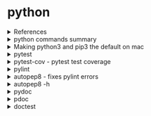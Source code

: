 # python

<details><summary>References</summary>

- [github Python .gitignore file](https://github.com/github/gitignore/blob/main/Python.gitignore)
- [PEP 8 – Style Guide for Python Code](https://peps.python.org/pep-0008/)
- [pytest doco](https://docs.pytest.org/en/7.3.x/)
- [Pytest | Visual Studio Code](https://www.youtube.com/watch?v=ucjRpS7WCPA)
- [pylint](https://pypi.org/project/pylint/)
- [pylint docs](https://docs.pylint.org/#)
- [How do I automatically fix lint issues reported by pylint?](https://stackoverflow.com/questions/54586757/how-do-i-automatically-fix-lint-issues-reported-by-pylint)
- [Fix pylint errors with autopep8](https://github.com/hhatto/autopep8)
- [PEP 257 – Docstring Conventions](https://peps.python.org/pep-0257/)
- [Python Docstrings](https://www.programiz.com/python-programming/docstrings)
- [doctest — Test interactive Python examples](https://docs.python.org/3/library/doctest.html)
- [8 Levels of Using Type Hints in Python](https://medium.com/techtofreedom/8-levels-of-using-type-hints-in-python-a6717e28f8fd)
- [Documenting Your Code with Python - Overview of Comments, Docstrings and Type Hints](https://www.youtube.com/watch?v=tqKcq5jVeo4)
- [pytest-cov’s documentation](https://pytest-cov.readthedocs.io/en/latest/)
- [pytest-cov pip documentation](https://pypi.org/project/pytest-cov/)
- [How to generate a documentation for Python project using pdoc](https://lucacorbucci.medium.com/how-to-generate-a-documentation-for-python-code-using-pdoc-60f681d14d6e)
- [pylint: Ignore line-too-long for long URLs](https://github.com/pylint-dev/pylint/issues/2178)
- [python modules](https://docs.python.org/3/tutorial/modules.html)

</details>

<details><summary>python commands summary</summary>

```bash
python --version
alias
alias python=`which python3`
pip --version
# pip install -U pytest
pytest -vv
# pip install pytest-cov 
pytest --cov -v
# pip install pylint
pylint */*.py *.py --recursive y
# pip install --upgrade autopep8
# autopep8 --version
# autopep8 * -r -a -v --experimental -d
autopep8 *.py **/*.py --recursive --aggressive --verbose --experimental --diff
# autopep8 * -r -a -v --experimental -i
autopep8 *.py **/*.py --recursive --aggressive --verbose --experimental --in-place
# python -m pydoc utils.cards
# python -m pydoc -k http
python -m pydoc math.pow
# pip install pdoc3
# pdoc --html . --html-dir docs --force
open docs/python/index.html 
python -m doctest -v *.py **/*.py
```

</details>


<details><summary>Making python3 and pip3 the default on mac</summary>

```bash
python --version
# Python 2.7.16
python3 --version
Python 3.9.5
ls -al /usr/local/bin/python3
# lrwxr-xr-x  1 shawfire  admin  42 Mar 16 16:12 /usr/local/bin/python3 -> ../Cellar/python@3.11/3.11.2_1/bin/python3

# To Tell What Shell Your Mac is Using
echo $0
# /bin/bash

which python
# /usr/bin/python

which python3
# /Library/Frameworks/Python.framework/Versions/3.9/bin/python3

alias python=`which python3`
alias
# alias python='/Library/Frameworks/Python.framework/Versions/3.9/bin/python3'

pip --version
# pip 23.1.2 from /Library/Frameworks/Python.framework/Versions/3.9/lib/python3.9/site-packages/pip (python 3.9)

pip3 --version
# pip 23.1.2 from /Library/Frameworks/Python.framework/Versions/3.9/lib/python3.9/site-packages/pip (python 3.9)
```

Add "alias python=`which python3`" to `~/.zshrc` and `~/.bashrc` file

In VS Code select the correct Python interpreter:
Cmd Shift P "python interpreter" and select the python interpreter you want

</details>

<details><summary>pytest</summary>

```bash
python --version
# Python 3.9.5

pip --version
# pip 23.1.2 from /Library/Frameworks/Python.framework/Versions/3.9/lib/python3.9/site-packages/pip (python 3.9)

pytest --version
# bash: pytest: command not found

# Install pytest
pip install -U pytest

# Run pytest
pytest

pytest --version
# pytest 7.3.1

# Display the whole comparison when a test fails with the double verbose flag -vv
pytest -vv
```

</details>

<details><summary>pytest-cov - pytest test coverage</summary>

- [pytest-cov’s documentation](https://pytest-cov.readthedocs.io/en/latest/)
- [pytest-cov pip documentation](https://pypi.org/project/pytest-cov/)

```bash
pip install pytest-cov 
pytest --cov
pytest --cov -v
```

</details>


<details><summary>pylint</summary>

```bash
pylint --version
pip install pylint
pylint --version
# pylint 2.17.4
# astroid 2.15.5
# Python 3.9.5 (v3.9.5:0a7dcbdb13, May  3 2021, 13:17:02) 
# [Clang 6.0 (clang-600.0.57)]
pylint --help
pylint --max-line-length=80 utils/cards_test.py

pylint */*.py *.py --recursive y
```

</details>

<details><summary>autopep8 - fixes pylint errors</summary>

- [Fix pylint errors with autopep8](https://github.com/hhatto/autopep8)

```bash
pip --version
# pip 23.1.2 from /Library/Frameworks/Python.framework/Versions/3.9/lib/python3.9/site-packages/pip (python 3.9)
python --version
# Python 3.9.5
pip install --upgrade autopep8
autopep8 --version
# autopep8 2.0.2 (pycodestyle: 2.10.0)
autopep8 -h

autopep8 * --recursive --aggressive --verbose --diff 
# this command is the same as the above
# autopep8 * -r -a -v -d 

# Need to specify the file types *.py **/*.py otherwise *.md files are also targeted
autopep8 *.py **/*.py --recursive --aggressive --verbose --in-place 
# this command is the same as the above
# autopep8 * -r -a -v -i

# fixes pylint lines to long errors with the --experimental flag
autopep8 *.py **/*.py --recursive --aggressive --verbose --experimental --diff
autopep8 *.py **/*.py --recursive --aggressive --verbose --experimental --in-place
```

</details>

<details><summary>autopep8 -h</summary>

```bash
autopep8 -h
usage: autopep8 [-h] [--version] [-v] [-d] [-i] [--global-config filename] [--ignore-local-config] [-r] [-j n] [-p n] [-a] [--experimental] [--exclude globs] [--list-fixes] [--ignore errors] [--select errors] [--max-line-length n] [--line-range line line] [--hang-closing]
                [--exit-code]
                [files ...]

Automatically formats Python code to conform to the PEP 8 style guide.

positional arguments:
  files                 files to format or '-' for standard in

optional arguments:
  -h, --help            show this help message and exit
  --version             show program's version number and exit
  -v, --verbose         print verbose messages; multiple -v result in more verbose messages
  -d, --diff            print the diff for the fixed source
  -i, --in-place        make changes to files in place
  --global-config filename
                        path to a global pep8 config file; if this file does not exist then this is ignored (default: /Users/shawfire/.config/pep8)
  --ignore-local-config
                        don't look for and apply local config files; if not passed, defaults are updated with any config files in the project's root directory
  -r, --recursive       run recursively over directories; must be used with --in-place or --diff
  -j n, --jobs n        number of parallel jobs; match CPU count if value is less than 1
  -p n, --pep8-passes n
                        maximum number of additional pep8 passes (default: infinite)
  -a, --aggressive      enable non-whitespace changes; multiple -a result in more aggressive changes
  --experimental        enable experimental fixes
  --exclude globs       exclude file/directory names that match these comma-separated globs
  --list-fixes          list codes for fixes; used by --ignore and --select
  --ignore errors       do not fix these errors/warnings (default: E226,E24,W50,W690)
  --select errors       fix only these errors/warnings (e.g. E4,W)
  --max-line-length n   set maximum allowed line length (default: 79)
  --line-range line line, --range line line
                        only fix errors found within this inclusive range of line numbers (e.g. 1 99); line numbers are indexed at 1
  --hang-closing        hang-closing option passed to pycodestyle
  --exit-code           change to behavior of exit code. default behavior of return value, 0 is no differences, 1 is error exit. return 2 when add this option. 2 is exists differences.
```

</details>

<details><summary>pydoc</summary>

```bash
python -m pydoc
python -m pydoc pow

# key work examples
python -m pydoc -k http

# python package documentation
python -m pydoc math

# open python documentation in browser on specified port
python -m pydoc -p 8080

# open python documentation in browser on available port
python -m pydoc -b

python -m pydoc utils.cards

# Be careful with pydoc as it could use old python 2.x 
# use python -m pydoc
# especially when using an alias for python3
which pydoc
# /usr/bin/pydoc
which python
# /usr/bin/python
/usr/bin/python --version
# Python 2.7.16
alias
# alias python='/Library/Frameworks/Python.framework/Versions/3.9/bin/python3'
python --version
# Python 3.9.5
```

</details>

<details><summary>pdoc</summary>

[How to generate a documentation for Python project using pdoc](https://lucacorbucci.medium.com/how-to-generate-a-documentation-for-python-code-using-pdoc-60f681d14d6e)

```bash
pip install pdoc3
pdoc --html . --html-dir docs
open docs/python/index.html 
```

</details>

<details><summary>doctest</summary>

- [doctest — Test interactive Python examples](https://docs.python.org/3/library/doctest.html)
- [pylint: Ignore line-too-long for long URLs](https://github.com/pylint-dev/pylint/issues/2178)

```bash
python -m doctest -v *.py **/*.py
```

</details>
